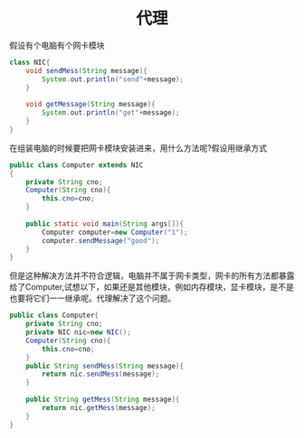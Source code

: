 # <center>代理</center>

假设有个电脑有个网卡模块

```java
class NIC{
    void sendMess(String message){
        System.out.println("send"+message);
    }
    
    void getMessage(String message){
        System.out.println("get"+message);
    }
}
```

在组装电脑的时候要把网卡模块安装进来，用什么方法呢?假设用继承方式

```java
public class Computer extends NIC
{
	private String cno;
    Computer(String cno){
    	this.cno=cno;
    }
    
    public static void main(String args[]){
    	Computer computer=new Computer("1");
    	computer.sendMessage("good");
    }
}
```

但是这种解决方法并不符合逻辑，电脑并不属于网卡类型，网卡的所有方法都暴露给了Computer,试想以下，如果还是其他模块，例如内存模块，显卡模块，是不是也要将它们一一继承呢。代理解决了这个问题。

```java
public class Computer{
    private String cno;
	private NIC nic=new NIC();
    Computer(String cno){
        this.cno=cno;
	}
    public String sendMess(String message){
		return nic.sendMess(message);
    }
    
    public String getMess(String message){
		return nic.getMess(message);
    }
}
```

